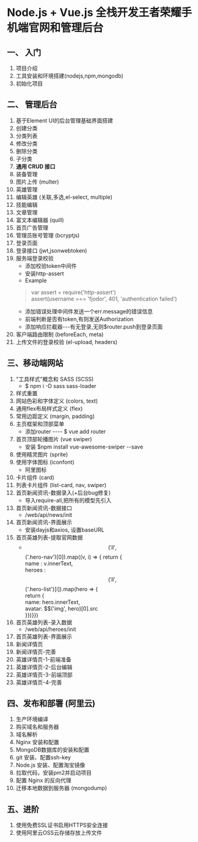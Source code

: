 # Node.js + Vue.js 全栈开发王者荣耀手机端官网和管理后台

## 一、 入门
1. 项目介绍
1. 工具安装和环境搭建(nodejs,npm,mongodb)
1. 初始化项目

## 二、 管理后台
1. 基于Element UI的后台管理基础界面搭建
1. 创建分类
1. 分类列表
1. 修改分类
1. 删除分类
1. 子分类
1. **通用 CRUD 接口**
1. 装备管理
1. 图片上传 (multer)
1. 英雄管理
1. 编辑英雄 (关联,多选,el-select, multiple)
1. 技能编辑
1. 文章管理
1. 富文本编辑器 (quill)
1. 首页广告管理
1. 管理员账号管理 (bcryptjs)
1. 登录页面
1. 登录接口 (jwt,jsonwebtoken)
1. 服务端登录校验
    - 添加校验token中间件
    - 安装http-assert
    - Example
    > var assert = require('http-assert')  
    > assert(username === 'fjodor', 401, 'authentication failed')
    - 添加错误处理中间件发送一个err.message的错误信息
    - 前端判断是否有token,有则发送Authorization
    - 添加响应拦截器---有无登录,无则$router.push到登录页面
1. 客户端路由限制 (beforeEach, meta)
1. 上传文件的登录校验 (el-upload, headers)

## 三、移动端网站

1. "工具样式"概念和 SASS (SCSS)
    - $ npm i -D sass sass-loader
1. 样式重置
1. 网站色彩和字体定义 (colors, text)
1. 通用flex布局样式定义 (flex)
1. 常用边距定义 (margin, padding)
1. 主页框架和顶部菜单
    - 添加router ---- $ vue add router
1. 首页顶部轮播图片 (vue swiper)
    - 安装 $npm install vue-awesome-swiper --save
1. 使用精灵图片 (sprite)
1. 使用字体图标 (iconfont)
    - 阿里图标
1. 卡片组件 (card)
1. 列表卡片组件 (list-card, nav, swiper)
1. 首页新闻资讯-数据录入(+后台bug修复)
    - 导入require-all,把所有的模型先引入
1. 首页新闻资讯-数据接口
    - /web/api/news/init
1. 首页新闻资讯-界面展示
    - 安装dayjs和axios, 设置baseURL
1. 首页英雄列表-提取官网数据
    - $$('li',$$('.hero-nav')[0]).map((v, i) => {
return {   
name : v.innerText,   
heroes : $$('li', $$('.hero-list')[i]).map(hero => {   
return {   
name: hero.innerText,   
avatar: $$('img', hero)[0].src   
}})}})
1. 首页英雄列表-录入数据
    - /web/api/heroes/init
1. 首页英雄列表-界面展示
1. 新闻详情页
1. 新闻详情页-完善
1. 英雄详情页-1-前端准备
1. 英雄详情页-2-后台编辑
1. 英雄详情页-3-前端顶部
1. 英雄详情页-4-完善

## 四、发布和部署 (阿里云)

1. 生产环境编译
1. 购买域名和服务器
1. 域名解析
1. Nginx 安装和配置
1. MongoDB数据库的安装和配置
1. git 安装、配置ssh-key
1. Node.js 安装、配置淘宝镜像
1. 拉取代码，安装pm2并启动项目
1. 配置 Nginx 的反向代理
1. 迁移本地数据到服务器 (mongodump)

## 五、进阶
1. 使用免费SSL证书启用HTTPS安全连接
1. 使用阿里云OSS云存储存放上传文件

